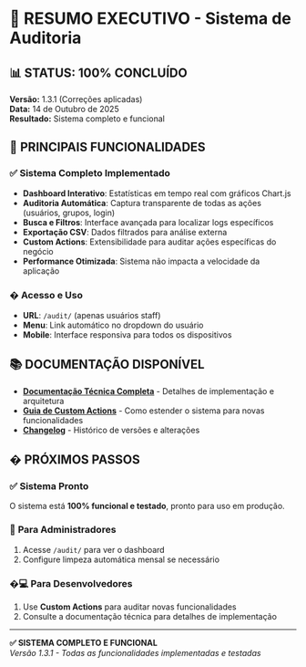 # 🎯 RESUMO EXECUTIVO - Sistema de Auditoria

## 📊 **STATUS: 100% CONCLUÍDO**
**Versão:** 1.3.1 (Correções aplicadas)  
**Data:** 14 de Outubro de 2025  
**Resultado:** Sistema completo e funcional

## 🚀 **PRINCIPAIS FUNCIONALIDADES**

### ✅ **Sistema Completo Implementado**
- **Dashboard Interativo**: Estatísticas em tempo real com gráficos Chart.js
- **Auditoria Automática**: Captura transparente de todas as ações (usuários, grupos, login)
- **Busca e Filtros**: Interface avançada para localizar logs específicos
- **Exportação CSV**: Dados filtrados para análise externa
- **Custom Actions**: Extensibilidade para auditar ações específicas do negócio
- **Performance Otimizada**: Sistema não impacta a velocidade da aplicação

### � **Acesso e Uso**
- **URL**: `/audit/` (apenas usuários staff)
- **Menu**: Link automático no dropdown do usuário
- **Mobile**: Interface responsiva para todos os dispositivos

## 📚 **DOCUMENTAÇÃO DISPONÍVEL**

- **[Documentação Técnica Completa](SISTEMA_AUDITORIA_COMPLETO.md)** - Detalhes de implementação e arquitetura
- **[Guia de Custom Actions](GUIA_CUSTOM_ACTIONS_AUDITORIA.md)** - Como estender o sistema para novas funcionalidades
- **[Changelog](CHANGELOG.md)** - Histórico de versões e alterações

## � **PRÓXIMOS PASSOS**

### ✅ **Sistema Pronto**
O sistema está **100% funcional e testado**, pronto para uso em produção.

### 🔄 **Para Administradores**
1. Acesse `/audit/` para ver o dashboard
2. Configure limpeza automática mensal se necessário

### �‍💻 **Para Desenvolvedores**  
1. Use **Custom Actions** para auditar novas funcionalidades
2. Consulte a documentação técnica para detalhes de implementação

---

**✅ SISTEMA COMPLETO E FUNCIONAL**  
*Versão 1.3.1 - Todas as funcionalidades implementadas e testadas*
